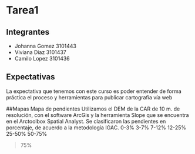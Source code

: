 # Tarea1
## Integrantes
* Johanna Gomez 3101443
* Viviana Diaz 3101437
* Camilo Lopez 3101436

## Expectativas
La expectativa que tenemos con este curso es poder entender de forma práctica el proceso y herramientas para publicar cartografía vía web

##Mapas
Mapa de pendientes
Utilizamos el DEM de la CAR de 10 m. de resolución, con el software ArcGis y la herramienta Slope que se encuentra en el Arctoolbox Spatial Analyst. Se clasificaron las pendientes en porcentaje, de acuerdo a la metodología IGAC.
0-3%
3-7%
7-12%
12-25%
25-50%
50-75%
>75%

